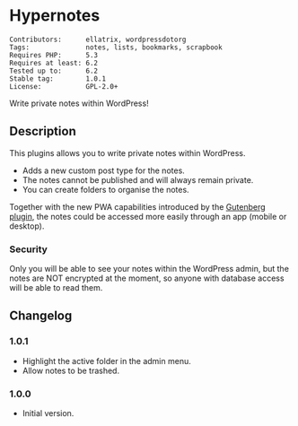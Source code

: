 # Hypernotes

    Contributors:      ellatrix, wordpressdotorg
    Tags:              notes, lists, bookmarks, scrapbook
    Requires PHP:      5.3
    Requires at least: 6.2
    Tested up to:      6.2
    Stable tag:        1.0.1
    License:           GPL-2.0+

Write private notes within WordPress!

## Description

This plugins allows you to write private notes within WordPress.

* Adds a new custom post type for the notes.
* The notes cannot be published and will always remain private.
* You can create folders to organise the notes.

Together with the new PWA capabilities introduced by the [Gutenberg plugin](https://wordpress.org/plugins/gutenberg/), the notes could be accessed more easily through an app (mobile or desktop). 

### Security

Only you will be able to see your notes within the WordPress admin, but the notes are NOT encrypted at the moment, so anyone with database access will be able to read them.

## Changelog

### 1.0.1

* Highlight the active folder in the admin menu.
* Allow notes to be trashed.

### 1.0.0

* Initial version.